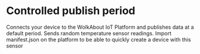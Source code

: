 Controlled publish period
==============
Connects your device to the WolkAbout IoT Platform and publishes data at a default period.
Sends random temperature sensor readings.
Import manifest.json on the platform to be able to quickly create a device with this sensor